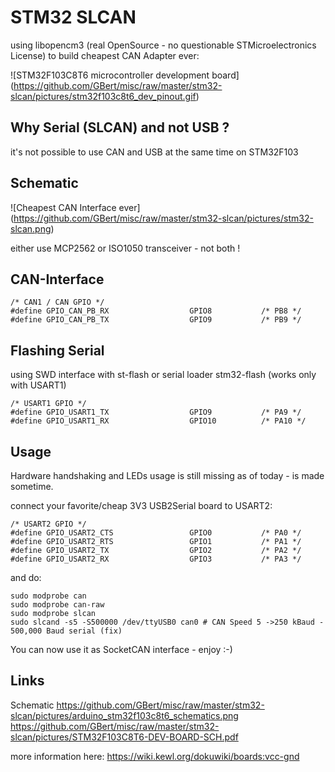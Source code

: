 STM32 SLCAN
===========

using libopencm3 (real OpenSource - no questionable STMicroelectronics License) to build cheapest CAN Adapter ever:

![STM32F103C8T6 microcontroller development board]
(https://github.com/GBert/misc/raw/master/stm32-slcan/pictures/stm32f103c8t6_dev_pinout.gif)

Why Serial (SLCAN) and not USB ?
--------------------------------
it's not possible to use CAN and USB at the same time on STM32F103

Schematic
---------
![Cheapest CAN Interface ever]
(https://github.com/GBert/misc/raw/master/stm32-slcan/pictures/stm32-slcan.png)

either use MCP2562 or ISO1050 transceiver - not both !

CAN-Interface
-------------
```
/* CAN1 / CAN GPIO */
#define GPIO_CAN_PB_RX                  GPIO8           /* PB8 */
#define GPIO_CAN_PB_TX                  GPIO9           /* PB9 */
```

Flashing Serial
---------------
using SWD interface with st-flash or serial loader stm32-flash (works only with USART1)

```
/* USART1 GPIO */
#define GPIO_USART1_TX                  GPIO9           /* PA9 */
#define GPIO_USART1_RX                  GPIO10          /* PA10 */
```

Usage
-----
Hardware handshaking and LEDs usage is still missing as of today - is made sometime.

connect your favorite/cheap 3V3 USB2Serial board to USART2:
```
/* USART2 GPIO */
#define GPIO_USART2_CTS                 GPIO0           /* PA0 */
#define GPIO_USART2_RTS                 GPIO1           /* PA1 */
#define GPIO_USART2_TX                  GPIO2           /* PA2 */
#define GPIO_USART2_RX                  GPIO3           /* PA3 */
```
and do:
```
sudo modprobe can
sudo modprobe can-raw
sudo modprobe slcan
sudo slcand -s5 -S500000 /dev/ttyUSB0 can0 # CAN Speed 5 ->250 kBaud - 500,000 Baud serial (fix)
```
You can now use it as SocketCAN interface - enjoy :-)

Links
-----
Schematic https://github.com/GBert/misc/raw/master/stm32-slcan/pictures/arduino_stm32f103c8t6_schematics.png
https://github.com/GBert/misc/raw/master/stm32-slcan/pictures/STM32F103C8T6-DEV-BOARD-SCH.pdf

more information here: https://wiki.kewl.org/dokuwiki/boards:vcc-gnd

